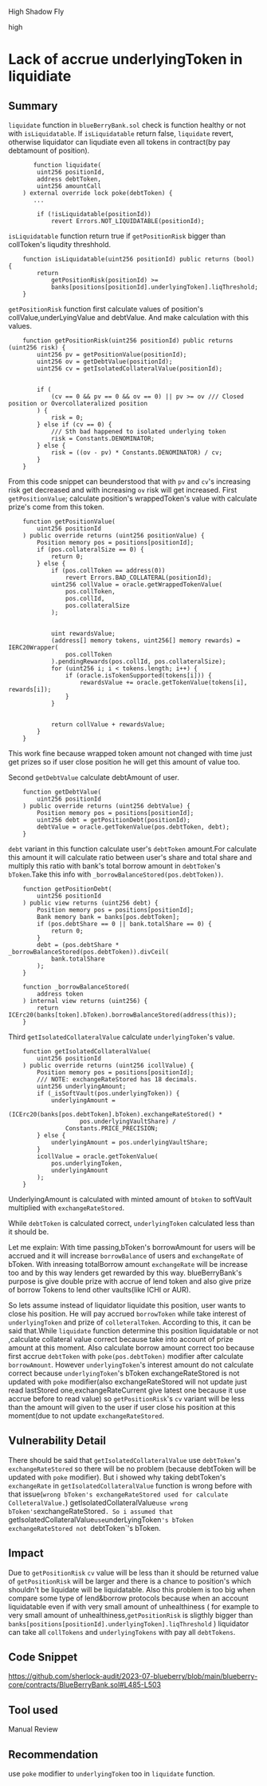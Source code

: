 High Shadow Fly

high

# Lack of accrue underlyingToken in liquidiate
## Summary
`liquidate` function in `blueBerryBank.sol` check is function healthy or not with `isLiquidatable`. If `isLiquidatable` return false, `liquidate` revert, otherwise liquidator can liqudiate even  all tokens in contract(by pay debtamount of position). 
```solidity
       function liquidate(
        uint256 positionId,
        address debtToken,
        uint256 amountCall
    ) external override lock poke(debtToken) {
       ...

        if (!isLiquidatable(positionId))
            revert Errors.NOT_LIQUIDATABLE(positionId);
```

`isLiquidatable` function return true if `getPositionRisk` bigger than collToken's liqudity threshhold.

```solidity
    function isLiquidatable(uint256 positionId) public returns (bool) {
        return
            getPositionRisk(positionId) >=
            banks[positions[positionId].underlyingToken].liqThreshold;
    }
```
`getPositionRisk` function first calculate values of position's collValue,underLyingValue and debtValue. And make calculation with this values.
```solidity
    function getPositionRisk(uint256 positionId) public returns (uint256 risk) {
        uint256 pv = getPositionValue(positionId);
        uint256 ov = getDebtValue(positionId);
        uint256 cv = getIsolatedCollateralValue(positionId);


        if (
            (cv == 0 && pv == 0 && ov == 0) || pv >= ov /// Closed position or Overcollateralized position
        ) {
            risk = 0;
        } else if (cv == 0) {
            /// Sth bad happened to isolated underlying token
            risk = Constants.DENOMINATOR;
        } else {
            risk = ((ov - pv) * Constants.DENOMINATOR) / cv;
        }
    }
```
From this code snippet can beunderstood that with `pv` and `cv`'s increasing risk get decreased and with increasing `ov` risk will get increased.
First ` getPositionValue`; calculate position's wrappedToken's value with calculate prize's come from this token.
```solidity
    function getPositionValue(
        uint256 positionId
    ) public override returns (uint256 positionValue) {
        Position memory pos = positions[positionId];
        if (pos.collateralSize == 0) {
            return 0;
        } else {
            if (pos.collToken == address(0))
                revert Errors.BAD_COLLATERAL(positionId);
            uint256 collValue = oracle.getWrappedTokenValue(
                pos.collToken,
                pos.collId,
                pos.collateralSize
            );


            uint rewardsValue;
            (address[] memory tokens, uint256[] memory rewards) = IERC20Wrapper(
                pos.collToken
            ).pendingRewards(pos.collId, pos.collateralSize);
            for (uint256 i; i < tokens.length; i++) {
                if (oracle.isTokenSupported(tokens[i])) {
                    rewardsValue += oracle.getTokenValue(tokens[i], rewards[i]);
                }
            }


            return collValue + rewardsValue;
        }
    }
```
This work fine because wrapped token amount not changed with time just get prizes so if user close position he will get this amount of value too.

Second `getDebtValue` calculate debtAmount of user.
```solidity
    function getDebtValue(
        uint256 positionId
    ) public override returns (uint256 debtValue) {
        Position memory pos = positions[positionId];
        uint256 debt = getPositionDebt(positionId);
        debtValue = oracle.getTokenValue(pos.debtToken, debt);
    }
```
`debt` variant in this function calculate user's `debtToken` amount.For calculate this amount it will calculate ratio between user's share and total share and multiply this ratio with bank's total borrow amount in `debtToken`'s `bToken`.Take this info with `_borrowBalanceStored(pos.debtToken))`.
```solidity
    function getPositionDebt(
        uint256 positionId
    ) public view returns (uint256 debt) {
        Position memory pos = positions[positionId];
        Bank memory bank = banks[pos.debtToken];
        if (pos.debtShare == 0 || bank.totalShare == 0) {
            return 0;
        }
        debt = (pos.debtShare * _borrowBalanceStored(pos.debtToken)).divCeil(
            bank.totalShare
        );
    }
```
```solidity
    function _borrowBalanceStored(
        address token
    ) internal view returns (uint256) {
        return ICErc20(banks[token].bToken).borrowBalanceStored(address(this));
    }
```
Third `getIsolatedCollateralValue` calculate `underlyingToken`'s value.
```solidity
    function getIsolatedCollateralValue(
        uint256 positionId
    ) public override returns (uint256 icollValue) {
        Position memory pos = positions[positionId];
        /// NOTE: exchangeRateStored has 18 decimals.
        uint256 underlyingAmount;
        if (_isSoftVault(pos.underlyingToken)) {
            underlyingAmount =
                (ICErc20(banks[pos.debtToken].bToken).exchangeRateStored() *
                    pos.underlyingVaultShare) /
                Constants.PRICE_PRECISION;
        } else {
            underlyingAmount = pos.underlyingVaultShare;
        }
        icollValue = oracle.getTokenValue(
            pos.underlyingToken,
            underlyingAmount
        );
    }
``` 
UnderlyingAmount is calculated with minted amount of `btoken` to softVault multiplied with `exchangeRateStored`. 

While `debtToken` is calculated correct, `underlyingToken` calculated less than it should be.

Let me explain:
With time passing,bToken's borrowAmount for users will be accrued and  it will increase `borrowBalance` of users and `exchangeRate` of bToken. With inreasing totalBorrow amount `exchangeRate` will be increase too and by this way lenders get rewarded by this way. blueBerryBank's purpose is give double prize with accrue of lend token and also give prize of borrow Tokens to lend other vaults(like ICHI or AUR). 

So lets assume instead of liquidator liquidate this position, user wants to close his position. He will pay accrued `borrowToken` while take interest of `underlyingToken` and prize of `colleteralToken`.
According to this, it can be said that.While `liquidate` function determine this position liquidatable or not ,calculate collateral value correct because take into account of prize amount at this moment. Also calculate borrow amount correct too because first accrue `debtToken` with `poke(pos.debtToken)` modifier after calculate `borrowAmount`. However `underlyingToken`'s interest amount do not calculate correct because `underlyingToken`'s bToken exchangeRateStored is not updated with `poke` modifier(also exchangeRateStored will not update just read lastStored one,exchangeRateCurrent give latest one because it use accrue before to read value)  so `getPositionRisk`'s `cv` variant will be less than the amount will given to the user if user close his position at this moment(due to not update `exchangeRateStored`.    

## Vulnerability Detail
There should be said that `getIsolatedCollateralValue` use `debtToken`'s `exchangeRateStored` so there will be no problem (because debtToken will be updated with `poke` modifier). But   i showed why taking debtToken's `exchangeRate` in `getIsolatedCollateralValue` function is wrong before with that issue(`wrong bToken's exchangeRateStored used for calculate ColleteralValue.`) getIsolatedCollateralValue` use wrong bToken's `exchangeRateStored`. So i assumed that `getIsolatedCollateralValue` use `underLyingToken`'s bToken exchangeRateStored not `debtToken`'s bToken.
## Impact
Due to `getPositionRisk` `cv` value will be less than it should be returned value of `getPositionRisk` will be larger and there is a chance to position's which shouldn't be liquidate will be liquidatable. Also this problem is too big when compare some type of lend&borrow protocols because when an account liquidatable even if with very small amount of unhealthiness ( for example to very small amount of unhealthiness,`getPositionRisk` is sligthly bigger than `banks[positions[positionId].underlyingToken].liqThreshold` ) liquidator can take all `collTokens` and `underlyingTokens` with pay all `debtTokens`. 
## Code Snippet
https://github.com/sherlock-audit/2023-07-blueberry/blob/main/blueberry-core/contracts/BlueBerryBank.sol#L485-L503
## Tool used

Manual Review

## Recommendation
use `poke` modifier to `underlyingToken` too in `liquidate` function.
